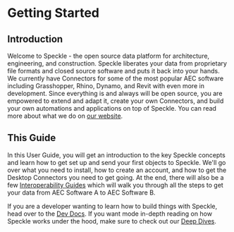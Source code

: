 # Getting Started

## Introduction

Welcome to Speckle - the open source data platform for architecture, engineering, and construction. Speckle liberates your data from proprietary file formats and closed source software and puts it back into your hands. We currently have Connectors for some of the most popular AEC software including Grasshopper, Rhino, Dynamo, and Revit with even more in development. Since everything is and always will be open source, you are empowered to extend and adapt it, create your own Connectors, and build your own automations and applications on top of Speckle. You can read more about what we do on [our website](https://speckle.systems/).

## This Guide

In this User Guide, you will get an introduction to the key Speckle concepts and learn how to get set up and send your first objects to Speckle. We'll go over what you need to install, how to create an account, and how to get the Desktop Connectors you need to get going. At the end, there will also be a few [Interoperability Guides](/user/interoperability) which will walk you through all the steps to get your data from AEC Software A to AEC Software B. 

If you are a developer wanting to learn how to build things with Speckle, head over to the [Dev Docs](/dev/). If you want mode in-depth reading on how Speckle works under the hood, make sure to check out our [Deep Dives](/deep-dives/).